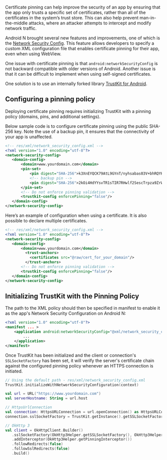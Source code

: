 Certificate pinning can help improve the security of an app by ensuring that the app only trusts a specific set of certificates, rather than all of the certificates in the system’s trust store. This can also help prevent man-in-the-middle attacks, where an attacker attempts to intercept and modify network traffic.

Android N brought several new features and improvements, one of which is the [Network Security Config](https://developer.android.com/training/articles/security-config#CertificatePinning). This feature allows developers to specify a custom XML configuration file that enables certificate pinning for their app, even when using WebView.

One issue with certificate pinning is that `android:networkSecurityConfig` is not backward compatible with older versions of Android. Another issue is that it can be difficult to implement when using self-signed certificates.

One solution is to use an internally forked library [TrustKit for Android](https://github.com/infinum/TrustKit-Android/tree/feature/trust-anchors).

## Configuring a pinning policy

Deploying certificate pinning requires initializing TrustKit with a pinning policy (domains, pins, and additional settings).

Below sample code is to configure certificate pinning using the public SHA-256 key. Note the use of a backup pin, it ensures that the connectivity of your app is unaffected.
```xml
<!-- res/xml/network_security_config.xml -->
<?xml version="1.0" encoding="utf-8"?>
<network-security-config>
   <domain-config>
       <domain>www.yourdomain.com</domain>
       <pin-set>
           <pin digest="SHA-256">k3XnEYQCK79AtL9GYnT/nyhsabas03V+bhRQYHQbpXU=</pin>
           <!-- backup pin -->
           <pin digest="SHA-256">2kOi4HdYYsvTR1sTIR7RHwlf2SescTrpza9ZrWy7poQ=</pin>
       </pin-set>
       <!-- Do not enforce pinning validation -->
       <trustkit-config enforcePinning="false"/>
   </domain-config>
</network-security-config>
```

Here’s an example of configuration when using a certificate. It is also possible to declare multiple certificates.
```xml
<!-- res/xml/network_security_config.xml -->
<?xml version="1.0" encoding="utf-8"?>
<network-security-config>
   <domain-config>
       <domain>www.yourdomain.com</domain>
         <trust-anchors>
           <certificates src="@raw/cert_for_your_domain"/>
         </trust-anchors>
       <!-- Do not enforce pinning validation -->
       <trustkit-config enforcePinning="false"/>
   </domain-config>
</network-security-config>
```

## Initializing TrustKit with the Pinning Policy

The path to the XML policy should then be specified in manifest to enable it as the app's Network Security Configuration on Android N:

```xml
<?xml version="1.0" encoding="utf-8"?>
<manifest ... >
    <application android:networkSecurityConfig="@xml/network_security_config">
        ...
    </application>
</manifest>
```

Once TrustKit has been initialized and the client or connection's `SSLSocketFactory` has been set, it will verify the server's certificate chain against the configured pinning policy whenever an HTTPS connection is initiated.

```kotlin
// Using the default path - res/xml/network_security_config.xml
TrustKit.initializeWithNetworkSecurityConfiguration(context)

val url = URL("https://www.yourdomain.com")
val serverHostname: String = url.host

// HttpsUrlConnection
val connection: HttpsURLConnection = url.openConnection() as HttpsURLConnection
connection.sslSocketFactory = TrustKit.getInstance().getSSLSocketFactory(serverHostname)

// OkHttp 3
val client = OkHttpClient.Builder()
   .sslSocketFactory(OkHttp3Helper.getSSLSocketFactory(), OkHttp3Helper.getTrustManager())
   .addInterceptor(OkHttp3Helper.getPinningInterceptor())
   .followRedirects(false)
   .followSslRedirects(false)
   .build()
```

